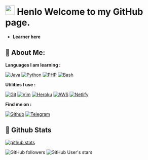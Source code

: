 
# <img src="https://raw.githubusercontent.com/MartinHeinz/MartinHeinz/master/wave.gif" width="30px"> **Henlo** Welcome to my GitHub page.

- **Learner here**

## 👦 **About Me**:

**Languages I am learning :**

[![Java](https://img.shields.io/badge/Java-ED8B00?style=for-the-badge&logo=java&logoColor=white)](https://java.com)
[![Python](https://img.shields.io/badge/Python-3776AB?style=for-the-badge&logo=python&logoColor=white)](https://python.org)
[![PHP](https://img.shields.io/badge/PHP-777BB4?style=for-the-badge&logo=php&logoColor=white)](https://php.net)
[![Bash](https://img.shields.io/badge/Shell_Script-121011?style=for-the-badge&logo=gnu-bash&logoColor=white)](https://www.gnu.org/software/bash/)


**Utilities I use :**

[![Git](https://img.shields.io/badge/git-%23F05033.svg?style=for-the-badge&logo=git&logoColor=white)](https://git-scm.com)
[![Vim](https://img.shields.io/badge/NeoVim-%2357A143.svg?&style=for-the-badge&logo=neovim&logoColor=white)](https://neovim.io)
[![Heroku](https://img.shields.io/badge/Heroku-430098?style=for-the-badge&logo=heroku&logoColor=white)](https://heroku.com)
[![AWS](https://img.shields.io/badge/Amazon_AWS-232F3E?style=for-the-badge&logo=amazon-aws&logoColor=white)](https://aws.amazon.com)
[![Netlify](https://img.shields.io/badge/Netlify-00C7B7?style=for-the-badge&logo=netlify&logoColor=white)](https://www.netlify.com)


**Find me on :**

[![Github](https://img.shields.io/badge/-Github-181717?style=for-the-badge&logo=Github&logoColor=white)](https://github.com/CullObsidian7)
[![Telegram](https://img.shields.io/badge/Telegram-2CA5E0?style=for-the-badge&logo=telegram&logoColor=white)](https://t.me/CullObsidian7777)


##  🐙 **Github Stats**

[![github stats](https://github-readme-stats.vercel.app/api?username=cullobsidian7&show_icons=true&theme=radical)](https://github.com/cullobsidian7)

![GitHub followers](https://img.shields.io/github/followers/cullobsidian7?color=aqua&label=Followers&style=for-the-badge)
![GitHub User's stars](https://img.shields.io/github/stars/cullobsidian7?affiliations=OWNER&color=aqua&style=for-the-badge)
